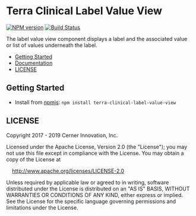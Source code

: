 # Terra Clinical Label Value View


[![NPM version](https://badgen.net/npm/v/terra-clinical-label-value-view)](https://www.npmjs.org/package/terra-clinical-label-value-view)
[![Build Status](https://badgen.net/travis/cerner/terra-clinical)](https://travis-ci.org/cerner/terra-clinical)

The label value view component displays a label and the associated value or list
of values underneath the label.

- [Getting Started](#getting-started)
- [Documentation](https://github.com/cerner/terra-clinical/tree/master/packages/terra-clinical-label-value-view/docs)
- [LICENSE](#license)

## Getting Started

- Install from [npmjs](https://www.npmjs.com): `npm install terra-clinical-label-value-view`

## LICENSE

Copyright 2017 - 2019 Cerner Innovation, Inc.

Licensed under the Apache License, Version 2.0 (the "License"); you may not use this file except in compliance with the License. You may obtain a copy of the License at

&nbsp;&nbsp;&nbsp;&nbsp;http://www.apache.org/licenses/LICENSE-2.0

Unless required by applicable law or agreed to in writing, software distributed under the License is distributed on an "AS IS" BASIS, WITHOUT WARRANTIES OR CONDITIONS OF ANY KIND, either express or implied. See the License for the specific language governing permissions and limitations under the License.
